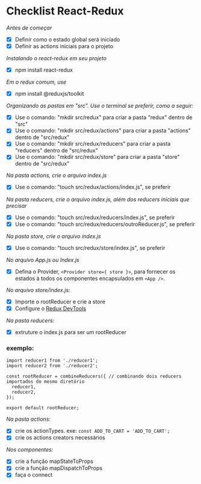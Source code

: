 # Checklist React-Redux

*Antes de começar*
- [x] Definir como o estado global será iniciado
- [x] Definir as actions iniciais para o projeto

*Instalando o react-redux em seu projeto*
- [x] npm install react-redux

*Em o redux comum, use*
- [x] npm install @reduxjs/toolkit

*Organizando as pastas em "src". Use o terminal se preferir, como a seguir:*
- [x] Use o comando: "mkdir src/redux" para criar a pasta "redux" dentro de "src"
- [x] Use o comando: "mkdir src/redux/actions" para criar a pasta "actions" dentro de "src/redux"
- [x] Use o comando: "mkdir src/redux/reducers" para criar a pasta "reducers" dentro de "src/redux"
- [x] Use o comando: "mkdir src/redux/store" para criar a pasta "store" dentro de "src/redux"

*Na pasta actions, crie o arquivo index.js*
- [x] Use o comando:  "touch src/redux/actions/index.js", se preferir

*Na pasta reducers, crie o arquivo index.js, além dos reducers iniciais que precisar*
- [x] Use o comando:  "touch src/redux/reducers/index.js", se preferir
- [x] Use o comando:  "touch src/redux/reducers/outroReducer.js", se preferir

*Na pasta store, crie o arquivo index.js*
- [x] Use o comando:  "touch src/redux/store/index.js", se preferir

*No arquivo App.js ou Index.js*
- [x] Defina o Provider, `<Provider store={ store }>`, para fornecer os estados à todos os componentes encapsulados em `<App />`.

*No arquivo store/index.js:*
- [x] Importe o rootReducer e crie a store
- [x] Configure o [Redux DevTools](https://github.com/reduxjs/redux-devtools)

*Na pasta reducers:*
- [x] extruture o index.js para ser um rootReducer
### exemplo:
```import { combineReducers } from 'redux'; // importe o combineReducers para unificar quantos reducers precisar
import reducer1 from './reducer1';
import reducer2 from './reducer2';

const rootReducer = combineReducers({ // combinando dois reducers importados do mesmo diretório
  reducer1,
  reducer2,
});

export default rootReducer;
```

*Na pasta actions:*
- [x] crie os actionTypes. exe: `const ADD_TO_CART = 'ADD_TO_CART';`
- [x] crie os actions creators necessários

*Nos componentes:*
- [x] crie a função mapStateToProps
- [x] crie a função mapDispatchToProps
- [x] faça o connect